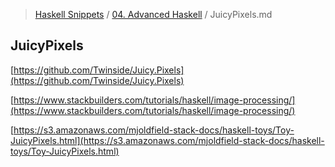 > [Haskell Snippets](../README.md) / [04. Advanced Haskell](README.md) / JuicyPixels.md
## JuicyPixels
[https://github.com/Twinside/Juicy.Pixels](https://github.com/Twinside/Juicy.Pixels)

[https://www.stackbuilders.com/tutorials/haskell/image-processing/](https://www.stackbuilders.com/tutorials/haskell/image-processing/)

[https://s3.amazonaws.com/mjoldfield-stack-docs/haskell-toys/Toy-JuicyPixels.html](https://s3.amazonaws.com/mjoldfield-stack-docs/haskell-toys/Toy-JuicyPixels.html)